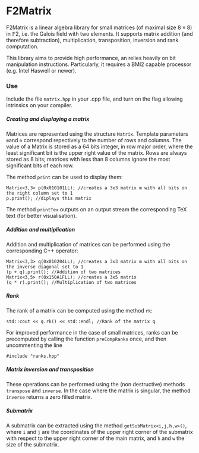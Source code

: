 # F2Matrix
F2Matrix is a linear algebra library for small matrices (of maximal size $8\times 8$) in $\mathbb F2$, i.e. the Galois field with two elements. It supports matrix addition (and therefore subtraction), multiplication, transposition, inversion and rank computation. 

This library aims to provide high performance, an relies heavily on bit manipulation instructions. Particularly, it requires a BMI2 capable processor (e.g. Intel Haswell or newer).

### Use
Include the file `matrix.hpp` in your .cpp file, and turn on the flag allowing intrinsics on your compiler.

##### Creating and displaying a matrix
Matrices are represented using the structure `Matrix`. Template parameters `m`and `n` correspond repectively to the number of rows and columns. The value of a Matrix is stored as a 64 bits integer, in row major order, where the least significant bit is the upper right value of the matrix. Rows are always stored as 8 bits; matrices with less than 8 columns ignore the most significant bits of each row.

The method `print` can be used to display them:

```
Matrix<3,3> p(0x010101LL); //creates a 3x3 matrix m with all bits on the right column set to 1
p.print(); //diplays this matrix
```

The method `printTex` outputs on an output stream the corresponding TeX text (for better visualisation).

##### Addition and multiplication
Addition and multiplication of matrices can be performed using the corresponding C++ operator:

```
Matrix<3,3> q(0x010204LL); //creates a 3x3 matrix m with all bits on the inverse diagonal set to 1
(p + q).print(); //Addition of two matrices
Matrix<3,5> r(0x150A1FLL); //creates a 3x5 matrix
(q * r).print(); //Multiplication of two matrices
```

##### Rank
The rank of a matrix can be computed using the method `rk`:
```
std::cout << q.rk() << std::endl; //Rank of the matrix q
```

For improved performance in the case of small matrices, ranks can be precomputed by calling the function `preCompRanks` once, and then uncommenting the line

```
#include "ranks.hpp"
```

##### Matrix inversion and transposition
These operations can be performed using the (non destructive) methods `transpose` and `inverse`. In the case where the matrix is singular, the method `inverse` returns a zero filled matrix.

##### Submatrix
A submatrix can be extracted using the method `getSubMatrix<i,j,h,w>()`, where `i` and `j` are the coordinates of the upper right corner of the submatrix with respect to the upper right corner of the main matrix, and `h` and `w` the size of the submatrix.

